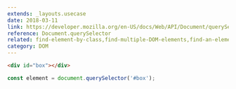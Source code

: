 ```yaml
---
extends: _layouts.usecase
date: 2018-03-11
link: https://developer.mozilla.org/en-US/docs/Web/API/Document/querySelector
reference: Document.querySelector
related: find-element-by-class,find-multiple-DOM-elements,find-an-element-from-the-DOM
category: DOM
---
```


```html
<div id="box"></div>
```

```javascript
const element = document.querySelector('#box');
```
